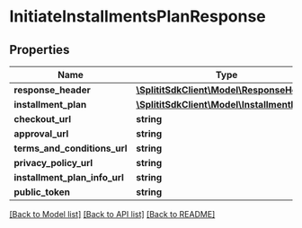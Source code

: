 # InitiateInstallmentsPlanResponse

## Properties
Name | Type | Description | Notes
------------ | ------------- | ------------- | -------------
**response_header** | [**\SplititSdkClient\Model\ResponseHeader**](ResponseHeader.md) |  | [optional] 
**installment_plan** | [**\SplititSdkClient\Model\InstallmentPlan**](InstallmentPlan.md) |  | [optional] 
**checkout_url** | **string** |  | [optional] 
**approval_url** | **string** |  | [optional] 
**terms_and_conditions_url** | **string** |  | [optional] 
**privacy_policy_url** | **string** |  | [optional] 
**installment_plan_info_url** | **string** |  | [optional] 
**public_token** | **string** |  | [optional] 

[[Back to Model list]](../README.md#documentation-for-models) [[Back to API list]](../README.md#documentation-for-api-endpoints) [[Back to README]](../README.md)


